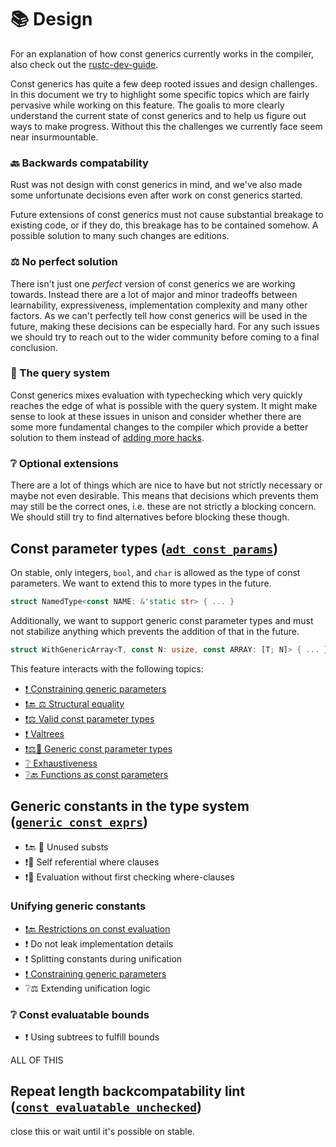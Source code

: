 # 📚 Design

For an explanation of how const generics currently works in the compiler,
also check out the [rustc-dev-guide](https://rustc-dev-guide.rust-lang.org/constants.html).

Const generics has quite a few deep rooted issues and design challenges.
In this document we try to highlight some specific topics which are fairly
pervasive while working on this feature.
The goalis to more clearly understand the
current state of const generics and to help us figure out ways to
make progress. Without this the challenges we currently face seem
near insurmountable.

### 🔙 Backwards compatability

Rust was not design with const generics in mind, and we've also made
some unfortunate decisions even after work on const generics started.

Future extensions of const generics must not cause substantial breakage
to existing code, or if they do, this breakage has to be contained somehow.
A possible solution to many such changes are editions.

### ⚖️ No perfect solution

There isn't just one *perfect* version of const generics we are working towards.
Instead there are a lot of major and minor tradeoffs between learnability, expressiveness,
implementation complexity and many other factors. As we can't perfectly tell how
const generics will be used in the future, making these decisions can be especially
hard. For any such issues we should try to reach out to the wider community before
coming to a final conclusion.

### 🔄 The query system

Const generics mixes evaluation with typechecking which very quickly reaches the edge
of what is possible with the query system. It might make sense to look at these issues in
unison and consider whether there are some more fundamental changes to the compiler which
provide a better solution to them instead of [adding more hacks](https://doc.rust-lang.org/nightly/nightly-rustc/rustc_middle/ty/struct.WithOptConstParam.html).

### ❔ Optional extensions

There are a lot of things which are nice to have but not strictly necessary or maybe not even
desirable. This means that decisions which prevents them may still be the correct ones,
i.e. these are not strictly a blocking concern.
We should still try to find alternatives before blocking these though.

## Const parameter types ([`adt_const_params`](https://github.com/rust-lang/rust/issues/95174))

On stable, only integers, `bool`, and `char` is allowed as the type of const parameters.
We want to extend this to more types in the future.
```rust
struct NamedType<const NAME: &'static str> { ... }
```

Additionally, we want to support generic const parameter types and must not stabilize anything
which prevents the addition of that in the future.
```rust
struct WithGenericArray<T, const N: usize, const ARRAY: [T; N]> { ... }
```

This feature interacts with the following topics:

- [❗ Constraining generic parameters](./constraining-generic-parameters.html)
- [❗🔙 ⚖️ Structural equality](./structural-equality.html)
- [❗⚖️ Valid const parameter types](./valid-const-parameter-types.html)
- [❗ Valtrees](./valtrees.html)
- [❗⚖️🔄 Generic const parameter types](./generic-const-param-types.html)
- [❔ Exhaustiveness](./design/exhaustiveness.html)
- [❔🔙 Functions as const parameters](./functions-as-const-parameters.html)

## Generic constants in the type system ([`generic_const_exprs`](https://github.com/rust-lang/rust/issues/76560))

- ❗🔙 🔄 Unused substs
- ❗🔄 Self referential where clauses
- ❗🔄 Evaluation without first checking where-clauses
### Unifying generic constants

- [❗🔙 Restrictions on const evaluation](./const-eval-requirements.html)
- ❗ Do not leak implementation details
- ❗ Splitting constants during unification
- [❗ Constraining generic parameters](./constraining-generic-parameters.html)
- ❔⚖️ Extending unification logic

### ❔ Const evaluatable bounds

- ❗ Using subtrees to fulfill bounds

ALL OF THIS

## Repeat length backcompatability lint ([`const_evaluatable_unchecked`](https://github.com/rust-lang/rust/issues/76200))

close this or wait until it's possible on stable.
